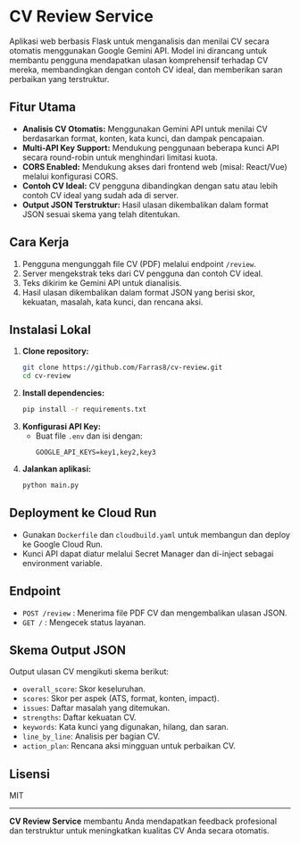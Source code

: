 # CV Review Service

Aplikasi web berbasis Flask untuk menganalisis dan menilai CV secara otomatis menggunakan Google Gemini API. Model ini dirancang untuk membantu pengguna mendapatkan ulasan komprehensif terhadap CV mereka, membandingkan dengan contoh CV ideal, dan memberikan saran perbaikan yang terstruktur.

## Fitur Utama
- **Analisis CV Otomatis:** Menggunakan Gemini API untuk menilai CV berdasarkan format, konten, kata kunci, dan dampak pencapaian.
- **Multi-API Key Support:** Mendukung penggunaan beberapa kunci API secara round-robin untuk menghindari limitasi kuota.
- **CORS Enabled:** Mendukung akses dari frontend web (misal: React/Vue) melalui konfigurasi CORS.
- **Contoh CV Ideal:** CV pengguna dibandingkan dengan satu atau lebih contoh CV ideal yang sudah ada di server.
- **Output JSON Terstruktur:** Hasil ulasan dikembalikan dalam format JSON sesuai skema yang telah ditentukan.

## Cara Kerja
1. Pengguna mengunggah file CV (PDF) melalui endpoint `/review`.
2. Server mengekstrak teks dari CV pengguna dan contoh CV ideal.
3. Teks dikirim ke Gemini API untuk dianalisis.
4. Hasil ulasan dikembalikan dalam format JSON yang berisi skor, kekuatan, masalah, kata kunci, dan rencana aksi.

## Instalasi Lokal
1. **Clone repository:**
   ```bash
   git clone https://github.com/Farras8/cv-review.git
   cd cv-review
   ```
2. **Install dependencies:**
   ```bash
   pip install -r requirements.txt
   ```
3. **Konfigurasi API Key:**
   - Buat file `.env` dan isi dengan:
     ```env
     GOOGLE_API_KEYS=key1,key2,key3
     ```
4. **Jalankan aplikasi:**
   ```bash
   python main.py
   ```

## Deployment ke Cloud Run
- Gunakan `Dockerfile` dan `cloudbuild.yaml` untuk membangun dan deploy ke Google Cloud Run.
- Kunci API dapat diatur melalui Secret Manager dan di-inject sebagai environment variable.

## Endpoint
- `POST /review` : Menerima file PDF CV dan mengembalikan ulasan JSON.
- `GET /` : Mengecek status layanan.

## Skema Output JSON
Output ulasan CV mengikuti skema berikut:
- `overall_score`: Skor keseluruhan.
- `scores`: Skor per aspek (ATS, format, konten, impact).
- `issues`: Daftar masalah yang ditemukan.
- `strengths`: Daftar kekuatan CV.
- `keywords`: Kata kunci yang digunakan, hilang, dan saran.
- `line_by_line`: Analisis per bagian CV.
- `action_plan`: Rencana aksi mingguan untuk perbaikan CV.

## Lisensi
MIT

---

**CV Review Service** membantu Anda mendapatkan feedback profesional dan terstruktur untuk meningkatkan kualitas CV Anda secara otomatis.
